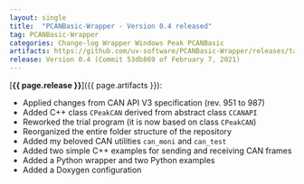 ```yaml
---
layout: single
title:  "PCANBasic-Wrapper - Version 0.4 released"
tag: PCANBasic-Wrapper
categories: Change-log Wrapper Windows Peak PCANBasic
artifacts: https://github.com/uv-software/PCANBasic-Wrapper/releases/tag/v0.4
release: Version 0.4 (Commit 53db869 of February 7, 2021)
---
```

[**{{ page.release }}**]({{ page.artifacts }}):

- Applied changes from CAN API V3 specification (rev. 951 to 987)
- Added C++ class `CPeakCAN` derived from abstract class `CCANAPI`
- Reworked the trial program (it is now based on class `CPeakCAN`)
- Reorganized the entire folder structure of the repository
- Added my beloved CAN utilities `can_moni` and `can_test`
- Added two simple C++ examples for sending and receiving CAN frames
- Added a Python wrapper and two Python examples
- Added a Doxygen configuration
